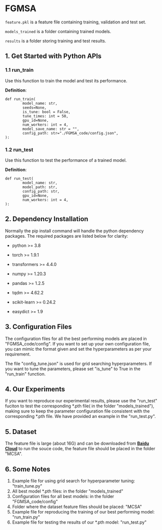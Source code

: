 # FGMSA

`feature.pkl` is a feature file containing training, validation and test set.

`models_trained` is a folder containing trained models.

`results` is a folder storing training and test results.

## 1. Get Started with Python APIs

### 1.1 run_train

Use this function to train the model and test its performance.

**Definition**:

```python3
def run_train(
        model_name: str,
        seeds=None,
        is_tune: bool = False,
        tune_times: int = 50,
        gpu_id=None,
        num_workers: int = 4,
        model_save_name: str = "",
        config_path: str="./FGMSA_code/config.json",
):
```

### 1.2 run_test

Use this function to test the performance of a trained model.

**Definition**:

```python3
def run_test(
        model_name: str,
        model_path: str,
        config_path: str,
        gpu_id=None,
        num_workers: int = 4,
):
```

## 2. Dependency Installation

Normally the pip install command will handle the python dependency packages. The required packages are listed below for
clarity:

- python >= 3.8

- torch >= 1.9.1

- transformers >= 4.4.0

- numpy >= 1.20.3

- pandas >= 1.2.5

- tqdm >= 4.62.2

- scikit-learn >= 0.24.2

- easydict >= 1.9

  



## 3. Configuration Files

The configuration files for all the best performing models are placed in "FGMSA_code/config". If you want to set up your own configuration file, you can mimic the format given and set the hyperparameters as per your requirement.

The file "config_tune.json" is used for grid searching hyperparameters. If you want to tune the parameters, please set "is_tune" to True in the "run_train" function.

## 4. Our Experiments

If you want to reproduce our experimental results, please use the "run_test" fuciton to test the corresponding \*.pth file( in the folder "models_trained"), making sure to keep the parameter configuration file consistent with the corresponding \*.pth file. We have provided an example in the "run_test.py".

## 5. Dataset 

The feature file is large (about 16G) and can be downloaded from [**Baidu Cloud**](https://pan.baidu.com/s/1psQAiTEMPIlUX-ywW-YwAA?pwd=fmsa ) to run the souce code, the feature file should be placed in the folder "MCSA".

## 6. Some Notes

1. Example file for using grid search for hyperparameter tuning: "train_tune.py"
2. All best model \*.pth files: in the folder "models_trained" 
3. Configuration files for all best models: in the folder "FGMSA_code/config" 
4. Folder where the dataset feature files should be placed: "MCSA"
5. Example file for reproducing the training of our best performing model: "run_train.py"
6. Example file for testing the results of our \*.pth model: "run_test.py"